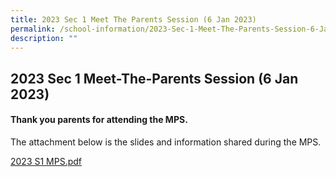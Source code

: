 ```yaml
---
title: 2023 Sec 1 Meet The Parents Session (6 Jan 2023)
permalink: /school-information/2023-Sec-1-Meet-The-Parents-Session-6-Jan-2023/
description: ""
---
```


## 2023 Sec 1 Meet-The-Parents Session (6 Jan 2023)

#### Thank you parents for attending the MPS.


The attachment below is the slides and information shared during the MPS.

[2023 S1 MPS.pdf](/files/2023%20S1%20MPS.pdf)



